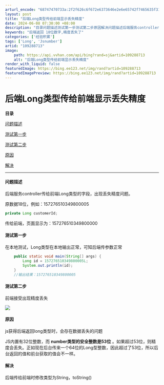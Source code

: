 ```yaml
---
arturl_encode: "68747470733a:2f2f626c6f672e6373646e2e6e65742f7465635f313533352f:61727469636c652f64657461696c732f313039323838373133"
layout: post
title: "后端Long类型传给前端显示丢失精度"
date: 2024-06-08 07:30:00 +08:00
description: "目录问题描述测试第一步测试第二步原因解决问题描述后端服务controller传给前端Long类型的字"
keywords: "后端返回 18位数字,精度丢失了"
categories: ['经验积累']
tags: ['Long', 'Jsnumber']
artid: "109288713"
image:
    path: https://api.vvhan.com/api/bing?rand=sj&artid=109288713
    alt: "后端Long类型传给前端显示丢失精度"
render_with_liquid: false
featuredImage: https://bing.ee123.net/img/rand?artid=109288713
featuredImagePreview: https://bing.ee123.net/img/rand?artid=109288713
---
```


# 后端Long类型传给前端显示丢失精度

**目录**

[问题描述](#%E9%97%AE%E9%A2%98%E6%8F%8F%E8%BF%B0)

[测试第一步](#%E6%B5%8B%E8%AF%95%E7%AC%AC%E4%B8%80%E6%AD%A5)

[测试第二步](#%E6%B5%8B%E8%AF%95%E7%AC%AC%E4%BA%8C%E6%AD%A5)

[原因](#%E5%8E%9F%E5%9B%A0)

[解决](#%E8%A7%A3%E5%86%B3)

---

#### 问题描述

后端服务controller传给前端Long类型的字段，出现丢失精度问题。

原数据18位，例如：157276510349800005

```java
private Long customerId;
```

传给前端，页面显示为：157276510349800000

#### 测试第一步

在本地测试，Long类型在本地输出正常，可知后端传参数正常

```java
    public static void main(String[] args) {
        Long id = 157276510349800005L;
        System.out.println(id);
    }
    //输出结果：157276510349800005
```

#### 测试第二步

前端接受出现精度丢失

![](https://i-blog.csdnimg.cn/blog_migrate/092ead9bb488e55d6f8a726230259d2f.png)

#### 原因

js获得后端返回long类型时，会存在数据丢失的问题

JS内置有32位整数，而
**number类型的安全整数是53位**
。如果超过53位，则精度会丢失。正如现在后台传来一个64位的Long型整数，因此超过了53位，所以后台返回的值和前台获取的值会不一样。

#### 解决

后端传给前端时修改类型为String，toString()